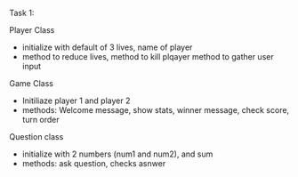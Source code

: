 

Task 1:

Player Class
- initialize with default of 3 lives, name of player
- method to reduce lives, method to kill plqayer
method to gather user input

Game Class
- Initiliaze player 1 and player 2
- methods: Welcome message, show stats, winner message, check score, turn order


 Question class
 -  initialize with 2 numbers (num1 and num2), and sum
- methods: ask question, checks asnwer

 




